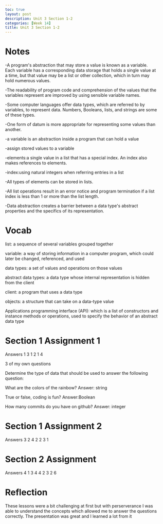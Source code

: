 ```yaml
---
toc: true
layout: post
description: Unit 3 Section 1-2
categories: [Week 14]
title: Unit 3 Section 1-2
---
```

# Notes

-A program's abstraction that may store a value is known as a variable. Each variable has a corresponding data storage that holds a single value at a time, but that value may be a list or other collection, which in turn may hold numerous values.

-The readability of program code and comprehension of the values that the variables represent are improved by using sensible variable names.

-Some computer languages offer data types, which are referred to by variables, to represent data. Numbers, Booleans, lists, and strings are some of these types.

-One form of datum is more appropriate for representing some values than another.

-a variable is an abstraction inside a program that can hold a value

-assign stored values to a variable

-elements:a single value in a list that has a special index. An index also makes references to elements.

-index:using natural integers when referring entries in a list 

-All types of elements can be stored in lists.

-All list operations result in an error notice and program termination if a list index is less than 1 or more than the list length.

-Data abstraction creates a barrier between a data type's abstract properties and the specifics of its representation.

# Vocab

list: a sequence of several variables grouped together

variable: a way of storing information in a computer program, which could later be changed, referenced, and used

data types: a set of values and operations on those values

abstract data types: a data type whose internal representation is hidden from the client

client: a program that uses a data type

objects: a structure that can take on a data-type value

Applications programming interface (API): which is a list of constructors and instance methods or operations, used to specify the behavior of an abstract data type

# Section 1 Assignment 1

Answers
1
3
1
2
1
4
 
3 of my own questions

Determine the type of data that should be used to answer the following question:

What are the colors of the rainbow?
Answer: string

True or false, coding is fun?
Answer:Boolean

How many commits do you have on github?
Answer: integer

# Section 1 Assignment 2

Answers
3
2
4
2
2
3
1

# Section 2 Assignment

Answers
4
1
3
4
4
2
3
2
6

# Reflection

These lessons were a bit challenging at first but with perserverance I was able to understand the concepts which allowed me to answer the questions correctly. The presentation was great and I learned a lot from it